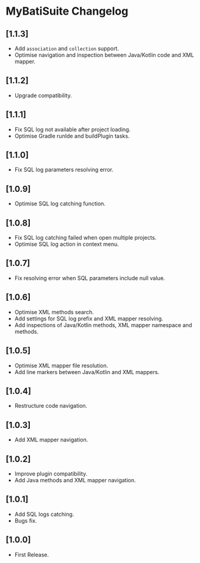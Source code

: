 <!-- Keep a Changelog guide -> https://keepachangelog.com -->

# MyBatiSuite Changelog

## [1.1.3]
- Add `association` and `collection` support.
- Optimise navigation and inspection between Java/Kotlin code and XML mapper.

## [1.1.2]
- Upgrade compatibility.

## [1.1.1]
- Fix SQL log not available after project loading.
- Optimise Gradle runIde and buildPlugin tasks.

## [1.1.0]
- Fix SQL log parameters resolving error.

## [1.0.9]
- Optimise SQL log catching function.

## [1.0.8]
- Fix SQL log catching failed when open multiple projects.
- Optimise SQL log action in context menu.

## [1.0.7]
- Fix resolving error when SQL parameters include null value.

## [1.0.6]
- Optimise XML methods search.
- Add settings for SQL log prefix and XML mapper resolving. 
- Add inspections of Java/Kotlin methods, XML mapper namespace and methods.

## [1.0.5]
- Optimise XML mapper file resolution.
- Add line markers between Java/Kotlin and XML mappers.

## [1.0.4]
- Restructure code navigation.

## [1.0.3]
- Add XML mapper navigation.

## [1.0.2]
- Improve plugin compatibility.
- Add Java methods and XML mapper navigation.

## [1.0.1]
- Add SQL logs catching.
- Bugs fix.

## [1.0.0]
- First Release.

